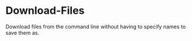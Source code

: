 # Download-Files
Download files from the command line without having to specify names to save them as.
